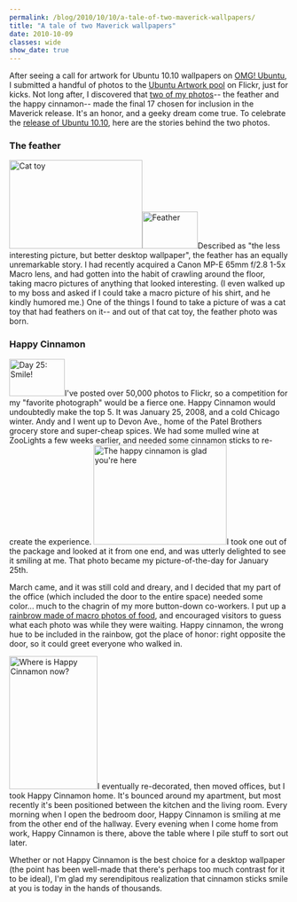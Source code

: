 ```yaml
---
permalink: /blog/2010/10/10/a-tale-of-two-maverick-wallpapers/
title: "A tale of two Maverick wallpapers"
date: 2010-10-09
classes: wide
show_date: true
---
```

<p>After seeing a call for artwork for Ubuntu 10.10 wallpapers on <a href="http://www.omgubuntu.co.uk">OMG! Ubuntu</a>, I submitted a handful of photos to the <a href="http://www.flickr.com/groups/ubuntu-artwork/">Ubuntu Artwork pool</a> on Flickr, just for kicks. Not long after, I discovered that <a href="http://www.omgubuntu.co.uk/2010/08/17-new-wallpapers-chosen-for-ubuntu.html">two of my photos</a>-- the feather and the happy cinnamon-- made the final 17 chosen for inclusion in the Maverick release. It's an honor, and a geeky dream come true. To celebrate the <a href="http://www.ubuntu.com/">release of Ubuntu 10.10</a>, here are the stories behind the two photos.</p>
<h3>The feather</h3>
<p><a href="http://www.flickr.com/photos/quinnanya/5069547268/" title="Cat toy by quinn.anya, on Flickr"><img src="http://farm5.static.flickr.com/4089/5069547268_4eb431dfa1_m.jpg" width="240" height="160" alt="Cat toy" class="alignright" /></a><a href="http://www.flickr.com/photos/quinnanya/2248948145/" title="Feather by quinn.anya, on Flickr"><img src="http://farm3.static.flickr.com/2295/2248948145_5c9f9f45e5_t.jpg" width="100" height="67" alt="Feather" class="alignleft" /></a>Described as "the less interesting picture, but better desktop wallpaper", the feather has an equally unremarkable story. I had recently acquired a Canon MP-E 65mm f/2.8 1-5x Macro lens, and had gotten into the habit of crawling around the floor, taking macro pictures of anything that looked interesting. (I even walked up to my boss and asked if I could take a macro picture of his shirt, and he kindly humored me.) One of the things I found to take a picture of was a cat toy that had feathers on it-- and out of that cat toy, the feather photo was born.</p>
<h3>Happy Cinnamon</h3>
<p><a href="http://www.flickr.com/photos/quinnanya/2219171291/" title="Day 25: Smile! by quinn.anya, on Flickr"><img src="http://farm3.static.flickr.com/2098/2219171291_5144348b28_t.jpg" width="100" height="67" alt="Day 25: Smile!" class="alignleft" /></a>I've posted over 50,000 photos to Flickr, so a competition for my "favorite photograph" would be a fierce one. Happy Cinnamon would undoubtedly make the top 5. It was January 25, 2008, and a cold Chicago winter. Andy and I went up to Devon Ave., home of the Patel Brothers grocery store and super-cheap spices. We had some mulled wine at ZooLights a few weeks earlier, and needed some cinnamon sticks to re-create the experience. <a href="http://www.flickr.com/photos/quinnanya/2315807546/" title="The happy cinnamon is glad you're here by quinn.anya, on Flickr"><img src="http://farm4.static.flickr.com/3085/2315807546_1994a17534_m.jpg" width="240" height="180" alt="The happy cinnamon is glad you're here" class="alignright" /></a>I took one out of the package and looked at it from one end, and was utterly delighted to see it smiling at me. That photo became my picture-of-the-day for January 25th.</p>
<p>March came, and it was still cold and dreary, and I decided that my part of the office (which included the door to the entire space) needed some color... much to the chagrin of my more button-down co-workers. I put up a <a href="http://www.flickr.com/photos/quinnanya/2314999521">rainbrow made of macro photos of food</a>, and encouraged visitors to guess what each photo was while they were waiting. Happy cinnamon, the wrong hue to be included in the rainbow, got the place of honor: right opposite the door, so it could greet everyone who walked in.</p>
<p><a href="http://www.flickr.com/photos/quinnanya/5067143963/" title="Where is Happy Cinnamon now? by quinn.anya, on Flickr"><img src="http://farm5.static.flickr.com/4124/5067143963_e8c37484e1_m.jpg" width="159" height="240" alt="Where is Happy Cinnamon now?" class="alignright" /></a>I eventually re-decorated, then moved offices, but I took Happy Cinnamon home. It's bounced around my apartment, but most recently it's been positioned between the kitchen and the living room. Every morning when I open the bedroom door, Happy Cinnamon is smiling at me from the other end of the hallway. Every evening when I come home from work, Happy Cinnamon is there, above the table where I pile stuff to sort out later.</p>
<p>Whether or not Happy Cinnamon is the best choice for a desktop wallpaper (the point has been well-made that there's perhaps too much contrast for it to be ideal), I'm glad my serendipitous realization that cinnamon sticks smile at you is today in the hands of thousands.</p>
